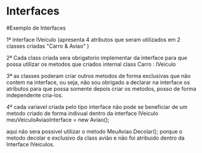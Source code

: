 # Interfaces

#Exemplo de Interfaces

1ª interface IVeiculo (apresenta 4 atributos que seram utilizados em 2 classes criadas "Carro & Aviao" )

2ª Cada class criada sera obrigatorio implementar da interface para que possa utilizar os metodos que criados
internal class Carro : IVeiculo

3ª as classes poderam criar outros metodos de forma exclusivas que não contem na interface, ou seja, não sou obrigado a declarar na interface os atributos para que possa somente depois criar os metodos, posso de forma independente cria-los.

4º cada variavel criada pelo tipo interface não pode se beneficiar de um metodo criado de forma indivual dentro da interface 
IVeiculo meuVeiculoAviaoInterface = new Aviao();

aqui não sera possivel utilizar o metodo   MeuAviao.Decolar(); porque o metodo decolar e exclusivo da class avião e não foi atribuido dentro da Interface IVeiculos.
